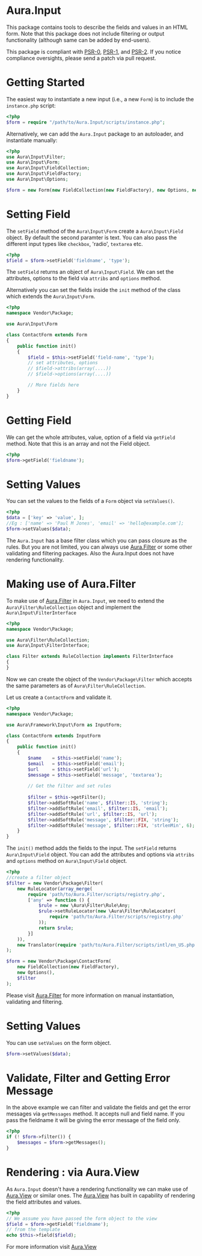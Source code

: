 Aura.Input
==========

This package contains tools to describe the fields and values in an HTML form.
Note that this package does not include filtering or output functionality
(although same can be added by end-users).

This package is compliant with [PSR-0][], [PSR-1][], and [PSR-2][]. If you
notice compliance oversights, please send a patch via pull request.

[PSR-0]: https://github.com/php-fig/fig-standards/blob/master/accepted/PSR-0.md
[PSR-1]: https://github.com/php-fig/fig-standards/blob/master/accepted/PSR-1-basic-coding-standard.md
[PSR-2]: https://github.com/php-fig/fig-standards/blob/master/accepted/PSR-2-coding-style-guide.md

Getting Started
===============

The easiest way to instantiate a new input (i.e., a new `Form`) 
is to include the `instance.php` script:

```php
<?php
$form = require "/path/to/Aura.Input/scripts/instance.php";
```

Alternatively, we can add the `Aura.Input` package to an autoloader, and
instantiate manually:

```php
<?php
use Aura\Input\Filter;
use Aura\Input\Form;
use Aura\Input\FieldCollection;
use Aura\Input\FieldFactory;
use Aura\Input\Options;

$form = new Form(new FieldCollection(new FieldFactory), new Options, new Filter);
```

Setting Field
=============

The `setField` method of the `Aura\Input\Form` create a `Aura\Input\Field`
object. By default the second paramter is text. You can also pass the different
input types like `checkbox`, 'radio', `textarea` etc.

```php
<?php
$field = $form->setField('fieldname', 'type');
```

The `setField` returns an object of `Aura\Input\Field`. We can set the 
attributes, options to the field via `attribs` and `options` method.

Alternatively you can set the fields inside the `init` method of the 
class which extends the `Aura\Input\Form`.

```php
<?php
namespace Vendor\Package;

use Aura\Input\Form

class ContactForm extends Form
{
    public function init()
    {
        $field = $this->setField('field-name', 'type');
        // set attributes, options
        // $field->attribs(array(....))
        // $field->options(array(....))

        // More fields here
    }
}
```

Getting Field
=============

We can get the whole attributes, value, option of a field via `getField`
method. Note that this is an array and not the Field object.

```php
<?php
$form->getField('fieldname');
```

Setting Values
==============
You can set the values to the fields of a `Form` object via `setValues()`.

```php
<?php
$data = ['key' => 'value', ]; 
//Eg : ['name' => 'Paul M Jones', 'email' => 'hello@example.com'];
$form->setValues($data);
```

The `Aura.Input` has a base filter class which you can pass closure as the rules.
But you are not limited, you can always use [Aura.Filter][] or some other 
validating and filtering packages. Also the Aura.Input does not have 
rendering functionality.

Making use of Aura.Filter
=========================

To make use of [Aura.Filter][] in `Aura.Input`, we need to extend the 
`Aura\Filter\RuleCollection` object and implement the `Aura\Input\FilterInterface`

```php
<?php
namespace Vendor\Package;

use Aura\Filter\RuleCollection;
use Aura\Input\FilterInterface;

class Filter extends RuleCollection implements FilterInterface
{
}
```

Now we can create the object of the `Vendor\Package\Filter` which accepts 
the same parameters as of `Aura\Filter\RuleCollection`.

Let us create a `ContactForm` and validate it.

```php
<?php
namespace Vendor\Package;

use Aura\Framework\Input\Form as InputForm;

class ContactForm extends InputForm
{
    public function init()
    {
        $name    = $this->setField('name');
        $email   = $this->setField('email');
        $url     = $this->setField('url');
        $message = $this->setField('message', 'textarea');
        
        // Get the filter and set rules
        
        $filter = $this->getFilter();
        $filter->addSoftRule('name', $filter::IS, 'string');
        $filter->addSoftRule('email', $filter::IS, 'email');
        $filter->addSoftRule('url', $filter::IS, 'url');
        $filter->addSoftRule('message', $filter::FIX, 'string');
        $filter->addSoftRule('message', $filter::FIX, 'strlenMin', 6);
    }
}
```

The `init()` method adds the fields to the input. The `setField` returns 
`Aura\Input\Field` object. You can add the attributes and options via `attribs`
and `options` method on `Aura\Input\Field` object.

```php
<?php
//create a filter object
$filter = new Vendor\Package\Filter(
    new RuleLocator(array_merge(
        require 'path/to/Aura.Filter/scripts/registry.php',
        ['any' => function () {
            $rule = new \Aura\Filter\Rule\Any;
            $rule->setRuleLocator(new \Aura\Filter\RuleLocator(
                require 'path/to/Aura.Filter/scripts/registry.php'
            ));
            return $rule;
        }]
    )),
    new Translator(require 'path/to/Aura.Filter/scripts/intl/en_US.php')
);

$form = new Vendor\Package\ContactForm(
    new FieldCollection(new FieldFactory),
    new Options(),
    $filter
);
```

Please visit [Aura.Filter][] for more information on manual instantiation, 
validating and filtering.

Setting Values
==============

You can use `setValues` on the form object.

```php
$form->setValues($data);
```

Validate, Filter and Getting Error Message
==========================================
In the above example we can filter and validate the fields and get the
error messages via `getMessages` method. It accepts null and field name.
If you pass the fieldname it will be giving the error message of the 
field only.

```php
<?php
if (! $form->filter()) {
    $messages = $form->getMessages();
}
```

Rendering : via Aura.View
=========================

As `Aura.Input` doesn't have a rendering functionality we can make use 
of [Aura.View][] or similar ones. The [Aura.View][] has built in capability
of rendering the field attributes and values.

```php
<?php
// We assume you have passed the form object to the view
$field = $form->getField('fieldname');
// from the template
echo $this->field($field);
```

For more information visit [Aura.View][]

[Aura.Di]: https://github.com/auraphp/Aura.Di
[Aura.Filter]: https://github.com/auraphp/Aura.Filter
[Aura.View]: https://github.com/auraphp/Aura.View
